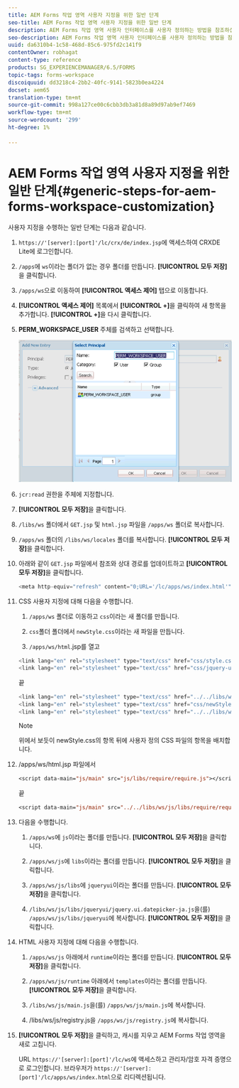 ```yaml
---
title: AEM Forms 작업 영역 사용자 지정을 위한 일반 단계
seo-title: AEM Forms 작업 영역 사용자 지정을 위한 일반 단계
description: AEM Forms 작업 영역 사용자 인터페이스를 사용자 정의하는 방법을 참조하십시오.
seo-description: AEM Forms 작업 영역 사용자 인터페이스를 사용자 정의하는 방법을 참조하십시오.
uuid: da6310b4-1c58-468d-85c6-975fd2c141f9
contentOwner: robhagat
content-type: reference
products: SG_EXPERIENCEMANAGER/6.5/FORMS
topic-tags: forms-workspace
discoiquuid: dd3218c4-2bb2-40fc-9141-5823b0ea4224
docset: aem65
translation-type: tm+mt
source-git-commit: 998a127ce00c6cbb3db3a81d8a89d97ab9ef7469
workflow-type: tm+mt
source-wordcount: '299'
ht-degree: 1%

---
```



# AEM Forms 작업 영역 사용자 지정을 위한 일반 단계{#generic-steps-for-aem-forms-workspace-customization}

사용자 지정을 수행하는 일반 단계는 다음과 같습니다.

1. `https://'[server]:[port]'/lc/crx/de/index.jsp`에 액세스하여 CRXDE Lite에 로그인합니다.
1. `/apps`에 `ws`이라는 폴더가 없는 경우 폴더를 만듭니다. **[!UICONTROL 모두 저장]**&#x200B;을 클릭합니다.
1. `/apps/ws`으로 이동하여 **[!UICONTROL 액세스 제어]** 탭으로 이동합니다.
1. **[!UICONTROL 액세스 제어]** 목록에서 **[!UICONTROL +]**&#x200B;을 클릭하여 새 항목을 추가합니다. **[!UICONTROL +]**&#x200B;을 다시 클릭합니다.
1. **PERM_WORKSPACE_USER** 주체를 검색하고 선택합니다.

   ![HTML 작업 영역을 사용자 정의하기 위한 일반 단계의 일부로 PERM_WORKSPACE_USER 주도자를 선택합니다.](assets/perm_workspace_user.png)

1. `jcr:read` 권한을 주체에 지정합니다.
1. **[!UICONTROL 모두 저장]**&#x200B;을 클릭합니다.
1. `/libs/ws` 폴더에서 `GET.jsp` 및 `html.jsp` 파일을 `/apps/ws` 폴더로 복사합니다.
1. `/apps/ws` 폴더의 `/libs/ws/locales` 폴더를 복사합니다. **[!UICONTROL 모두 저장]**&#x200B;을 클릭합니다.
1. 아래와 같이 `GET.jsp` 파일에서 참조와 상대 경로를 업데이트하고 **[!UICONTROL 모두 저장]**&#x200B;을 클릭합니다.

   ```javascript
   <meta http-equiv="refresh" content="0;URL='/lc/apps/ws/index.html'" />
   ```

1. CSS 사용자 지정에 대해 다음을 수행합니다.

   1. `/apps/ws` 폴더로 이동하고 `css`이라는 새 폴더를 만듭니다.

   1. `css`폴더 폴더에서 `newStyle.css`이라는 새 파일을 만듭니다.

   1. `/apps/ws/html`.jsp를 열고

   ```javascript
   <link lang="en" rel="stylesheet" type="text/css" href="css/style.css" />
   <link lang="en" rel="stylesheet" type="text/css" href="css/jquery-ui.css"/>
   ```

   끝

   ```javascript
   <link lang="en" rel="stylesheet" type="text/css" href="../../libs/ws/css/style.css" />
   <link lang="en" rel="stylesheet" type="text/css" href="css/newStyle.css" />
   <link lang="en" rel="stylesheet" type="text/css" href="../../libs/ws/css/jquery-ui.css"/>
   ```

   >[!NOTE]
   >
   >위에서 보듯이 newStyle.css의 항목 뒤에 사용자 정의 CSS 파일의 항목을 배치합니다.

1. /apps/ws/html.jsp 파일에서

   ```jsp
   <script data-main="js/main" src="js/libs/require/require.js"></script>
   ```

   끝

   ```jsp
   <script data-main="js/main" src="../../libs/ws/js/libs/require/require.js"></script>
   ```

1. 다음을 수행합니다.

   1. `/apps/ws`에 `js`이라는 폴더를 만듭니다. **[!UICONTROL 모두 저장]**&#x200B;을 클릭합니다.

   1. `/apps/ws/js`에 `libs`이라는 폴더를 만듭니다. **[!UICONTROL 모두 저장]**&#x200B;을 클릭합니다.

   1. `/apps/ws/js/libs`에 `jqueryui`이라는 폴더를 만듭니다. **[!UICONTROL 모두 저장]**&#x200B;을 클릭합니다.

   1. `/libs/ws/js/libs/jqueryui/jquery.ui.datepicker-ja.js`을(를) `/apps/ws/js/libs/jqueryui`에 복사합니다. **[!UICONTROL 모두 저장]**&#x200B;을 클릭합니다.

1. HTML 사용자 지정에 대해 다음을 수행합니다.

   1. `/apps/ws/js` 아래에서 `runtime`이라는 폴더를 만듭니다. **[!UICONTROL 모두 저장]**&#x200B;을 클릭합니다.

   1. `/apps/ws/js/runtime` 아래에서 `templates`이라는 폴더를 만듭니다. **[!UICONTROL 모두 저장]**&#x200B;을 클릭합니다.

   1. `/libs/ws/js/main.js`을(를) `/apps/ws/js/main.js`에 복사합니다.

   1. /libs/ws/js/registry.js을 `/apps/ws/js/registry.js`에 복사합니다.

1. **[!UICONTROL 모두 저장]**&#x200B;을 클릭하고, 캐시를 지우고 AEM Forms 작업 영역을 새로 고칩니다.

   URL `https://'[server]:[port]'/lc/ws`에 액세스하고 관리자/암호 자격 증명으로 로그인합니다. 브라우저가 `https://'[server]:[port]'/lc/apps/ws/index.html`으로 리디렉션됩니다.
